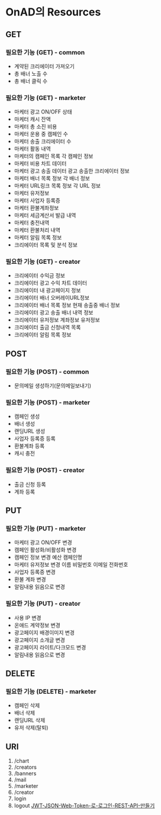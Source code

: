 # OnAD의 Resources

## GET

### 필요한 기능 (GET) - common

- 계약된 크리에이터 가져오기
- 총 배너 노출 수
- 총 배너 클릭 수

### 필요한 기능 (GET) - marketer

- 마케터 광고 ON/OFF 상태
- 마케터 캐시 잔액
- 마케터 총 소진 비용
- 마케터 운용 중 캠페인 수
- 마케터 송출 크리에이터 수
- 마케터 활동 내역
- 마케터의 캠페인 목록
  각 캠페인 정보
- 마케터 비용 차트 데이터
- 마케터 광고 송출 데이터
  광고 송출한 크리에이터 정보
- 마케터 배너 목록 정보
  각 배너 정보
- 마케터 URL링크 목록 정보
  각 URL 정보
- 마케터 유저정보
- 마케터 사업자 등록증
- 마케터 환불계좌정보
- 마케터 세금계산서 발급 내역
- 마케터 충전내역
- 마케터 환불처리 내역
- 마케터 알림 목록 정보
- 크리에이터 목록 및 분석 정보

### 필요한 기능 (GET) - creator

- 크리에이터 수익금 정보
- 크리에이터 광고 수익 차트 데이터
- 크리에이터 내 광고페이지 정보
- 크리에이터 배너 오버레이URL정보
- 크리에이터 배너 목록 정보
  현재 송출중 배너 정보
- 크리에이터 광고 송출 배너 내역 정보
- 크리에이터 유저정보
  계좌정보
  유저정보
- 크리에이터 출금 신청내역 목록
- 크리에이터 알림 목록 정보

## POST

### 필요한 기능 (POST) - common

- 문의메일 생성하기(문의메일보내기)

### 필요한 기능 (POST) - marketer

- 캠페인 생성
- 배너 생성
- 랜딩URL 생성
- 사업자 등록증 등록
- 환불계좌 등록
- 캐시 충전

### 필요한 기능 (POST) - creator

- 출금 신청 등록
- 계좌 등록

## PUT

### 필요한 기능 (PUT) - marketer

- 마케터 광고 ON/OFF 변경
- 캠페인 활성화/비활성화 변경
- 캠페인 정보 변경
  예산
  캠페인명
- 마케터 유저정보 변경
  이름
  비밀번호
  이메일
  전화번호
- 사업자 등록증 변경
- 환불 계좌 변경
- 알림내용 읽음으로 변경

### 필요한 기능 (PUT) - creator

- 사용 IP 변경
- 온애드 계약정보 변경
- 광고페이지 배경이미지 변경
- 광고페이지 소개글 변경
- 광고페이지 라이트/다크모드 변경
- 알림내용 읽음으로 변경

## DELETE

### 필요한 기능 (DELETE) - marketer

- 캠페인 삭제
- 배너 삭제
- 랜딩URL 삭제
- 유저 삭제(탈퇴)

## URI

1. /chart
2. /creators
3. /banners
4. /mail
5. /marketer
6. /creator
7. login
8. logout
  [JWT-JSON-Web-Token-로-로그인-REST-API-만들기](https://www.a-mean-blog.com/ko/blog/Node-JS-API/_/JWT-JSON-Web-Token-%EB%A1%9C-%EB%A1%9C%EA%B7%B8%EC%9D%B8-REST-API-%EB%A7%8C%EB%93%A4%EA%B8%B0)